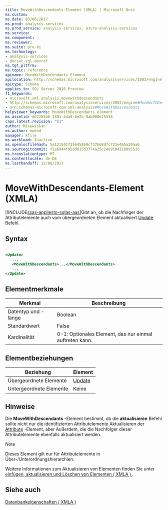 ```yaml
---
title: MoveWithDescendants-Element (XMLA) | Microsoft Docs
ms.custom: 
ms.date: 03/06/2017
ms.prod: analysis-services
ms.prod_service: analysis-services, azure-analysis-services
ms.service: 
ms.component: 
ms.reviewer: 
ms.suite: pro-bi
ms.technology:
- analysis-services
- docset-sql-devref
ms.tgt_pltfrm: 
ms.topic: reference
apiname: MoveWithDescendants Element
apilocation: http://schemas.microsoft.com/analysisservices/2003/engine
apitype: Schema
applies_to: SQL Server 2016 Preview
f1_keywords:
- microsoft.xml.analysis.movewithdescendants
- http://schemas.microsoft.com/analysisservices/2003/engine#MoveWithDescendants
- urn:schemas-microsoft-com:xml-analysis#MoveWithDescendants
helpviewer_keywords: MoveWithDescendants element
ms.assetid: d02285b6-1801-4da9-8e2b-9ab008e25558
caps.latest.revision: "11"
author: Minewiskan
ms.author: owend
manager: kfile
ms.workload: Inactive
ms.openlocfilehash: 5a121501f15645869cf37b68dfc721e465a20aa6
ms.sourcegitcommit: f1a6944f95dd015d3774a25c14a919421b09151b
ms.translationtype: MT
ms.contentlocale: de-DE
ms.lasthandoff: 12/08/2017
---
```

# <a name="movewithdescendants-element-xmla"></a>MoveWithDescendants-Element (XMLA)
[!INCLUDE[ssas-appliesto-sqlas-aas](../../../includes/ssas-appliesto-sqlas-aas.md)]Gibt an, ob die Nachfolger der Attributelemente auch vom übergeordneten Element aktualisiert [Update](../../../analysis-services/xmla/xml-elements-commands/update-element-xmla.md) Befehl.  
  
## <a name="syntax"></a>Syntax  
  
```xml  
  
<Update>  
   ...  
   <MoveWithDescendants>...</MoveWithDescendants>  
   ...  
</Update>  
```  
  
## <a name="element-characteristics"></a>Elementmerkmale  
  
|Merkmal|Beschreibung|  
|--------------------|-----------------|  
|Datentyp und -länge|Boolean|  
|Standardwert|False|  
|Kardinalität|0-1: Optionales Element, das nur einmal auftreten kann.|  
  
## <a name="element-relationships"></a>Elementbeziehungen  
  
|Beziehung|Element|  
|------------------|-------------|  
|Übergeordnete Elemente|[Update](../../../analysis-services/xmla/xml-elements-commands/update-element-xmla.md)|  
|Untergeordnete Elemente|Keine|  
  
## <a name="remarks"></a>Hinweise  
 Die **MoveWithDescendants** -Element bestimmt, ob die **aktualisieren** Befehl sollte nicht nur die identifizierten Attributelemente Aktualisieren der [Attribute](../../../analysis-services/xmla/xml-elements-properties/attributes-element-xmla.md) -Element, aber Außerdem, die die Nachfolger dieser Attributelemente ebenfalls aktualisiert werden.  
  
> [!NOTE]  
>  Dieses Element gilt nur für Attributelemente in Über-/Unterordnungshierarchien.  
  
 Weitere Informationen zum Aktualisieren von Elementen finden Sie unter [einfügen, aktualisieren und Löschen von Elementen &#40; XMLA &#41; ](../../../analysis-services/multidimensional-models-scripting-language-assl-xmla/inserting-updating-and-dropping-members-xmla.md).  
  
## <a name="see-also"></a>Siehe auch  
 [Datenbankeigenschaften &#40; XMLA &#41;](../../../analysis-services/xmla/xml-elements-properties/xml-elements-properties.md)  
  
  
